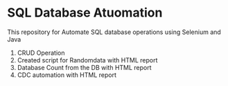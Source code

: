 # SQL Database Atuomation
This repository for Automate SQL database operations using Selenium and Java

1. CRUD Operation
2. Created script for Randomdata with HTML report
3. Database Count from the DB with HTML report
4. CDC automation with HTML report
